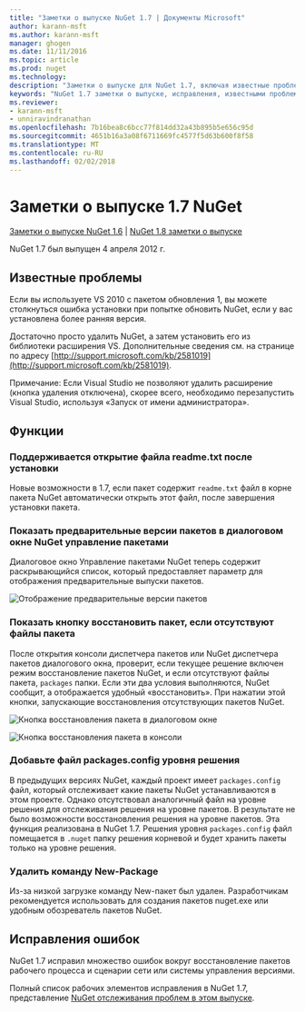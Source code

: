```yaml
---
title: "Заметки о выпуске NuGet 1.7 | Документы Microsoft"
author: karann-msft
ms.author: karann-msft
manager: ghogen
ms.date: 11/11/2016
ms.topic: article
ms.prod: nuget
ms.technology: 
description: "Заметки о выпуске для NuGet 1.7, включая известные проблемы, исправленные ошибки, добавленные функции и DCR."
keywords: "NuGet 1.7 заметки о выпуске, исправления, известными проблемами, добавлены функции, DCR"
ms.reviewer:
- karann-msft
- unniravindranathan
ms.openlocfilehash: 7b16bea8c6bcc77f814dd32a43b895b5e656c95d
ms.sourcegitcommit: 4651b16a3a08f6711669fc4577f5d63b600f8f58
ms.translationtype: MT
ms.contentlocale: ru-RU
ms.lasthandoff: 02/02/2018
---
```

# <a name="nuget-17-release-notes"></a>Заметки о выпуске 1.7 NuGet

[Заметки о выпуске NuGet 1.6](../release-notes/nuget-1.6.md) | [NuGet 1.8 заметки о выпуске](../release-notes/nuget-1.8.md)

NuGet 1.7 был выпущен 4 апреля 2012 г.

## <a name="known-installation-issue"></a>Известные проблемы
Если вы используете VS 2010 с пакетом обновления 1, вы можете столкнуться ошибка установки при попытке обновить NuGet, если у вас установлена более ранняя версия.

Достаточно просто удалить NuGet, а затем установить его из библиотеки расширения VS.  Дополнительные сведения см. на странице по адресу [http://support.microsoft.com/kb/2581019](http://support.microsoft.com/kb/2581019).

Примечание: Если Visual Studio не позволяют удалить расширение (кнопка удаления отключена), скорее всего, необходимо перезапустить Visual Studio, используя «Запуск от имени администратора».

## <a name="features"></a>Функции

### <a name="support-opening-readmetxt-file-after-installation"></a>Поддерживается открытие файла readme.txt после установки
Новые возможности в 1.7, если пакет содержит `readme.txt` файл в корне пакета NuGet автоматически открыть этот файл, после завершения установки пакета.

### <a name="show-prerelease-packages-in-the-manage-nuget-packages-dialog"></a>Показать предварительные версии пакетов в диалоговом окне NuGet управление пакетами
Диалоговое окно Управление пакетами NuGet теперь содержит раскрывающийся список, который предоставляет параметр для отображения предварительные выпуски пакетов.

![Отображение предварительные версии пакетов](./media/prerelease-dropdown.png)

### <a name="show-package-restore-button-when-package-files-are-missing"></a>Показать кнопку восстановить пакет, если отсутствуют файлы пакета
После открытия консоли диспетчера пакетов или NuGet диспетчера пакетов диалогового окна, проверит, если текущее решение включен режим восстановление пакетов NuGet, и если отсутствуют файлы пакета, `packages` папки. Если эти два условия выполняются, NuGet сообщит, а отображается удобный «восстановить». При нажатии этой кнопки, запускающие восстановления отсутствующих пакетов NuGet.

![Кнопка восстановления пакета в диалоговом окне](./media/packagerestore-dialog.png)

![Кнопка восстановления пакета в консоли](./media/packagerestore-console.png)

### <a name="add-solution-level-packagesconfig-file"></a>Добавьте файл packages.config уровня решения
В предыдущих версиях NuGet, каждый проект имеет `packages.config` файл, который отслеживает какие пакеты NuGet устанавливаются в этом проекте. Однако отсутствовал аналогичный файл на уровне решения для отслеживания решения на уровне пакетов. В результате не было возможности восстановления решения на уровне пакетов.
Эта функция реализована в NuGet 1.7. Решения уровня `packages.config` файл помещается в `.nuget` папку решения корневой и будет хранить пакеты только на уровне решения.

### <a name="remove-new-package-command"></a>Удалить команду New-Package
Из-за низкой загрузке команду New-пакет был удален. Разработчикам рекомендуется использовать для создания пакетов nuget.exe или удобным обозреватель пакетов NuGet.

## <a name="bug-fixes"></a>Исправления ошибок
NuGet 1.7 исправил множество ошибок вокруг восстановление пакетов рабочего процесса и сценарии сети или системы управления версиями.

Полный список рабочих элементов исправления в NuGet 1.7, представление [NuGet отслеживания проблем в этом выпуске](http://nuget.codeplex.com/workitem/list/advanced?keyword=&status=Closed&type=All&priority=All&release=NuGet%201.7&assignedTo=All&component=All&sortField=Votes&sortDirection=Descending&page=0).
